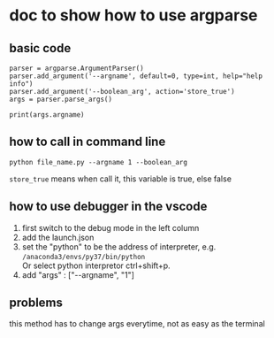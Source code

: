 # doc to show how to use argparse 

## basic code
```
parser = argparse.ArgumentParser()
parser.add_argument('--argname', default=0, type=int, help="help info")
parser.add_argument('--boolean_arg', action='store_true')
args = parser.parse_args()

print(args.argname)
```

## how to call in command line
```
python file_name.py --argname 1 --boolean_arg
```

`store_true` means when call it, this variable is true, else false

## how to use debugger in the vscode
1. first switch to the debug mode in the left column  
2. add the launch.json  
3. set the "python" to be the address of interpreter, e.g. `/anaconda3/envs/py37/bin/python`  
Or select python interpretor ctrl+shift+p.
4. add "args" : ["--argname", "1"]  


## problems 
this method has to change args everytime, not as easy as the terminal
